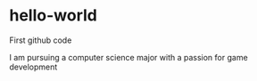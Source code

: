 # hello-world
First github code


I am pursuing a computer science major with a passion for game development


